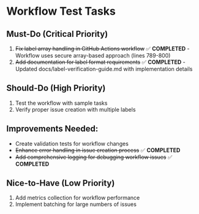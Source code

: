 # Workflow Test Tasks

## Must-Do (Critical Priority)

1. ~~Fix label array handling in GitHub Actions workflow~~ ✅ **COMPLETED** - Workflow uses secure array-based approach (lines 789-800)
2. ~~Add documentation for label format requirements~~ ✅ **COMPLETED** - Updated docs/label-verification-guide.md with implementation details

## Should-Do (High Priority) 

1. Test the workflow with sample tasks
2. Verify proper issue creation with multiple labels

## Improvements Needed:
- Create validation tests for workflow changes
- ~~Enhance error handling in issue creation process~~ ✅ **COMPLETED**
- ~~Add comprehensive logging for debugging workflow issues~~ ✅ **COMPLETED**

## Nice-to-Have (Low Priority)

1. Add metrics collection for workflow performance
2. Implement batching for large numbers of issues